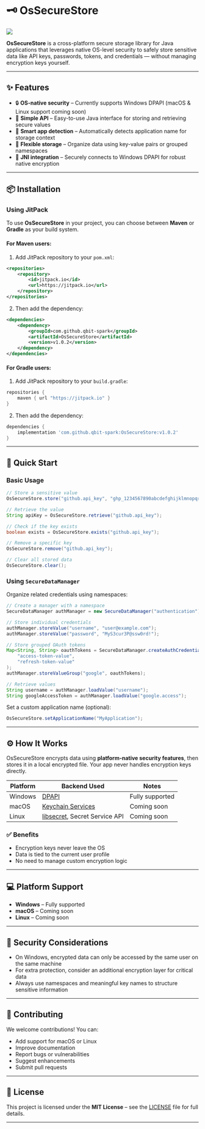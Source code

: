 # 🗝️ OsSecureStore

[![](https://jitpack.io/v/qbit-spark/OsSecureStore.svg)](https://jitpack.io/#qbit-spark/OsSecureStore)

**OsSecureStore** is a cross-platform secure storage library for Java applications that leverages native OS-level security to safely store sensitive data like API keys, passwords, tokens, and credentials — without managing encryption keys yourself.

---

## ✨ Features

- 🔒 **OS-native security** – Currently supports Windows DPAPI (macOS & Linux support coming soon)
- 🧩 **Simple API** – Easy-to-use Java interface for storing and retrieving secure values
- 🧠 **Smart app detection** – Automatically detects application name for storage context
- 📂 **Flexible storage** – Organize data using key-value pairs or grouped namespaces
- 🔗 **JNI integration** – Securely connects to Windows DPAPI for robust native encryption

---

## 📦 Installation

### Using JitPack

To use **OsSecureStore** in your project, you can choose between **Maven** or **Gradle** as your build system.

#### **For Maven users**:

1. Add JitPack repository to your `pom.xml`:

```xml
<repositories>
    <repository>
        <id>jitpack.io</id>
        <url>https://jitpack.io</url>
    </repository>
</repositories>
```

2. Then add the dependency:

```xml
<dependencies>
    <dependency>
        <groupId>com.github.qbit-spark</groupId>
        <artifactId>OsSecureStore</artifactId>
        <version>v1.0.2</version>
    </dependency>
</dependencies>
```

#### **For Gradle users**:

1. Add JitPack repository to your `build.gradle`:

```groovy
repositories {
    maven { url "https://jitpack.io" }
}
```

2. Then add the dependency:

```groovy
dependencies {
    implementation 'com.github.qbit-spark:OsSecureStore:v1.0.2'
}
```

---

## 🚀 Quick Start

### Basic Usage

```java
// Store a sensitive value
OsSecureStore.store("github.api_key", "ghp_1234567890abcdefghijklmnopqrstuvwxyz");

// Retrieve the value
String apiKey = OsSecureStore.retrieve("github.api_key");

// Check if the key exists
boolean exists = OsSecureStore.exists("github.api_key");

// Remove a specific key
OsSecureStore.remove("github.api_key");

// Clear all stored data
OsSecureStore.clear();
```

### Using `SecureDataManager`

Organize related credentials using namespaces:

```java
// Create a manager with a namespace
SecureDataManager authManager = new SecureDataManager("authentication");

// Store individual credentials
authManager.storeValue("username", "user@example.com");
authManager.storeValue("password", "MyS3cur3P@ssw0rd!");

// Store grouped OAuth tokens
Map<String, String> oauthTokens = SecureDataManager.createAuthCredentials(
    "access-token-value", 
    "refresh-token-value"
);
authManager.storeValueGroup("google", oauthTokens);

// Retrieve values
String username = authManager.loadValue("username");
String googleAccessToken = authManager.loadValue("google.access");
```

Set a custom application name (optional):

```java
OsSecureStore.setApplicationName("MyApplication");
```

---

## ⚙️ How It Works

OsSecureStore encrypts data using **platform-native security features**, then stores it in a local encrypted file. Your app never handles encryption keys directly.

| Platform | Backend Used | Notes |
|----------|--------------|-------|
| Windows  | [DPAPI](https://en.wikipedia.org/wiki/Data_Protection_API) | Fully supported |
| macOS    | [Keychain Services](https://developer.apple.com/documentation/security/keychain_services) | Coming soon |
| Linux    | [libsecret](https://wiki.gnome.org/Projects/Libsecret), Secret Service API | Coming soon |

### ✅ Benefits

- Encryption keys never leave the OS
- Data is tied to the current user profile
- No need to manage custom encryption logic

---

## 💻 Platform Support

- **Windows** – Fully supported
- **macOS** – Coming soon
- **Linux** – Coming soon

---

## 🔐 Security Considerations

- On Windows, encrypted data can only be accessed by the same user on the same machine
- For extra protection, consider an additional encryption layer for critical data
- Always use namespaces and meaningful key names to structure sensitive information

---

## 🤝 Contributing

We welcome contributions! You can:

- Add support for macOS or Linux
- Improve documentation
- Report bugs or vulnerabilities
- Suggest enhancements
- Submit pull requests

---

## 📄 License

This project is licensed under the **MIT License** – see the [LICENSE](LICENSE) file for full details.

---
